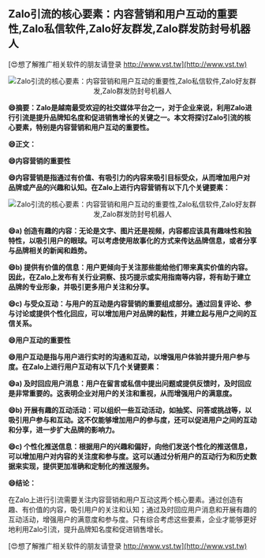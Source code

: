 ## **Zalo引流的核心要素：内容营销和用户互动的重要性,Zalo私信软件,Zalo好友群发,Zalo群发防封号机器人**

[😍想了解推广相关软件的朋友请登录 http://www.vst.tw](http://www.vst.tw)

 <center><img src="https://vst.tw/MP4/tuiguang/png/6.png" alt="Zalo引流的核心要素：内容营销和用户互动的重要性,Zalo私信软件,Zalo好友群发,Zalo群发防封号机器人"></center>

**😄摘要：Zalo是越南最受欢迎的社交媒体平台之一，对于企业来说，利用Zalo进行引流是提升品牌知名度和促进销售增长的关键之一。本文将探讨Zalo引流的核心要素，特别是内容营销和用户互动的重要性。**

**😄正文：**

**😄内容营销的重要性**

**😄内容营销是指通过有价值、有吸引力的内容来吸引目标受众，从而增加用户对品牌或产品的兴趣和认知。在Zalo上进行内容营销有以下几个关键要素：**

 <center><img src="https://vst.tw/MP4/tuiguang/png/1.png" alt="Zalo引流的核心要素：内容营销和用户互动的重要性,Zalo私信软件,Zalo好友群发,Zalo群发防封号机器人"></center>

**😄a) 创造有趣的内容：无论是文字、图片还是视频，内容都应该具有趣味性和独特性，以吸引用户的眼球。可以考虑使用故事化的方式来传达品牌信息，或者分享与品牌相关的新闻和趋势。**

**😄b) 提供有价值的信息：用户更倾向于关注那些能给他们带来真实价值的内容。因此，在Zalo上发布有关行业洞察、技巧提示或实用指南等内容，将有助于建立品牌的专业形象，并吸引更多用户关注和分享。**

**😄c) 与受众互动：与用户的互动是内容营销的重要组成部分。通过回复评论、参与讨论或提供个性化回应，可以增加用户对品牌的黏性，并建立起与用户之间的互信关系。**

**😄用户互动的重要性**

**😄用户互动是指与用户进行实时的沟通和互动，以增强用户体验并提升用户参与度。在Zalo上进行用户互动有以下几个关键要素：**

**😄a) 及时回应用户消息：用户在留言或私信中提出问题或提供反馈时，及时回应是非常重要的。这表明企业对用户的关注和重视，从而增强用户的满意度。**

**😄b) 开展有趣的互动活动：可以组织一些互动活动，如抽奖、问答或挑战等，以吸引用户参与和互动。这不仅能够增加用户的参与度，还可以促进用户之间的互动和分享，进一步扩大品牌的影响力。**

**😄c) 个性化推送信息：根据用户的兴趣和偏好，向他们发送个性化的推送信息，可以增加用户对内容的关注度和参与度。这可以通过分析用户的互动行为和历史数据来实现，提供更加准确和定制化的推送服务。**

**😄结论：**

在Zalo上进行引流需要关注内容营销和用户互动这两个核心要素。通过创造有趣、有价值的内容，吸引用户的关注和认知；通过及时回应用户消息和开展有趣的互动活动，增强用户的满意度和参与度。只有综合考虑这些要素，企业才能够更好地利用Zalo引流，提升品牌知名度和促进销售增长。

[😍想了解推广相关软件的朋友请登录 http://www.vst.tw](http://www.vst.tw)



